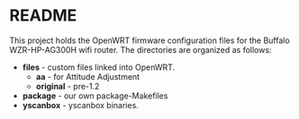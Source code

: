 # README

This project holds the OpenWRT firmware configuration files for the Buffalo WZR-HP-AG300H wifi router. The directories are organized as follows:

- **files** - custom files linked into OpenWRT.
    - **aa** - for Attitude Adjustment
    - **original** - pre-1.2
- **package** - our own package-Makefiles
- **yscanbox** - yscanbox binaries.
